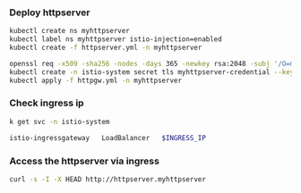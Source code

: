 ### Deploy httpserver

```sh
kubectl create ns myhttpserver
kubectl label ns myhttpserver istio-injection=enabled
kubectl create -f httpserver.yml -n myhttpserver
```

```sh
openssl req -x509 -sha256 -nodes -days 365 -newkey rsa:2048 -subj '/O=myhttpserver Inc./CN=*.myhttpserver.io' -keyout httpserver.myhttpserver.key -out  httpserver.myhttpserver.crt
kubectl create -n istio-system secret tls myhttpserver-credential --key=httpserver.myhttpserver.key --cert=httpserver.myhttpserver.crt
kubectl apply -f httpgw.yml -n myhttpserver
```

### Check ingress ip

```sh
k get svc -n istio-system

istio-ingressgateway   LoadBalancer   $INGRESS_IP
```

### Access the httpserver via ingress

```sh
curl -s -I -X HEAD http://httpserver.myhttpserver
```
